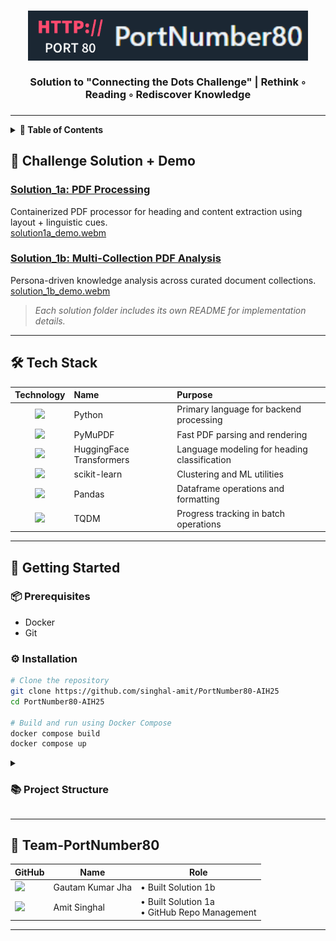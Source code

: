 <h3 align="center">
  <img src="./assets/logo2.png" alt="PortNumber80 Logo" height="80"/><br/><br/>Solution to "Connecting the Dots Challenge" | Rethink  ◦  Reading  ◦  Rediscover Knowledge
</h3>
<h3 align="center"></h3>
<hr/>

<details>
<summary><strong>📑 Table of Contents</strong></summary>

- [Challenge Solution + Demo](#-challenge-solution--demo)  
  - [Solution\_1a: PDF Processing](#solution_1a-pdf-processing)  
  - [Solution\_1b: Multi-Collection PDF Analysis](#solution_1b-multi-collection-pdf-analysis)
- [Tech Stack](#️-tech-stack)
- [Getting Started](#-getting-started)
  - [Prerequisites](#-prerequisites)
  - [Installation](#️-installation)
- [PortNumber80 - Team Details](#-team-portnumber80)

</details>

## 🏁 Challenge Solution + Demo

### [Solution\_1a: PDF Processing](./Solution_1a/README.md)

Containerized PDF processor for heading and content extraction using layout + linguistic cues.<br/>
[solution1a_demo.webm]()

### [Solution\_1b: Multi-Collection PDF Analysis](./Solution_1b/README.md)

Persona-driven knowledge analysis across curated document collections.<br/>
[solution_1b_demo.webm]()

> *Each solution folder includes its own README for implementation details.*

---

## 🛠️ Tech Stack

|                                                      Technology                                                      | Name                     | Purpose                                      |
| :------------------------------------------------------------------------------------------------------------------: | :----------------------- | :------------------------------------------- |
|        <img src="https://img.shields.io/badge/Python-3776AB?style=for-the-badge&logo=python&logoColor=white"/>       | Python                   | Primary language for backend processing      |
| <img src="https://img.shields.io/badge/PyMuPDF-FF6F00?style=for-the-badge&logo=adobeacrobatreader&logoColor=white"/> | PyMuPDF                  | Fast PDF parsing and rendering               |
|  <img src="https://img.shields.io/badge/Transformers-FF6F61?style=for-the-badge&logo=huggingface&logoColor=white"/>  | HuggingFace Transformers | Language modeling for heading classification |
| <img src="https://img.shields.io/badge/scikit--learn-F7931E?style=for-the-badge&logo=scikit-learn&logoColor=white"/> | scikit-learn             | Clustering and ML utilities                  |
|        <img src="https://img.shields.io/badge/Pandas-150458?style=for-the-badge&logo=pandas&logoColor=white"/>       | Pandas                   | Dataframe operations and formatting          |
|               <img src="https://img.shields.io/badge/TQDM-4CBB17?style=for-the-badge&logoColor=white"/>              | TQDM                     | Progress tracking in batch operations        |

---

## 🚀 Getting Started

### 📦 Prerequisites

* Docker
* Git

### ⚙️ Installation

```bash
# Clone the repository
git clone https://github.com/singhal-amit/PortNumber80-AIH25
cd PortNumber80-AIH25

# Build and run using Docker Compose
docker compose build
docker compose up
```

<details>
<summary><h3>📚 Project Structure</h3></summary>
<br/>
  
  ```bash
📂 PortNumber80-AIH25/
├── 📄 README.md                              # Documentation
├── 📄 docker-compose.yml                     # Docker orchestration for services
├── 📁 assets/                                # Project assets
│   └── 🖼️ port80.png            
│
├── 📁 Solution_1a/                           # Challenge 1a: PDF Processing Solution
│   ├── 📄 Dockerfile                                   # Container configuration for PDF processing
│   ├── 📄 process_pdfs.py                              # Main PDF processing script
│   ├── 📄 README.md                                    # Solution 1a documentation
│   ├── 📄 requirements.txt                             # Python dependencies
│   │
│   ├── 📁 debug/                                       # Debugging utilities
│   │   ├── 🐛 debug_pdf.py        
│   │   └── 🐛 debug_title.py     
│   │
│   ├── 📁 local_model/                                 # Local ML model
│   │   └── 📁 models--prajjwal1--bert-tiny/  
│   │
│   ├── 📁 pdf_outliner/                                # Core PDF processing module
│   │   └── 📄 extractor.py                                       # PDF content extraction logic
│   │
│   ├── 📁 sample_dataset/                              # Test dataset for validation
│   │   ├── 📁 expected_outputs/                                  # Expected JSON outputs
│   │   ├── 📁 outputs/                                           # Generated JSON outputs
│   │   ├── 📁 pdfs/                                              # Sample PDF input files
│   │   └── 📁 schema/                                            # Output format specifications
│   │       └── 📄 output_schema.json
│   │
│   └── 📁 tests/                                       # Unit tests and validation
│       └── 📄 test_solution.py                                   # Test suite for Solution 1a
│
└── 📁 Solution_1b/                           # Challenge 1b: Multi-Collection PDF Analysis
    ├── 📄 Dockerfile                                   # Container configuration
    ├── 📄 README.md                                    # Solution 1b documentation
    ├── 📄 requirements.txt                             # Python dependencies
    │
    ├── 📁 Collection_1/                                # Travel Planning Collection
    │   ├── 📄 challenge1b_input.json                                 # Input configuration
    │   ├── 📄 challenge1b_output.json                                # Analysis results
    │   └── 📁 PDFs/                                                  # South of France travel guides
    │
    ├── 📁 Collection_2/                                # Adobe Acrobat Learning Collection
    │   ├── 📄 challenge1b_input.json                                 # Input configuration
    │   ├── 📄 challenge1b_output.json                                # Analysis results
    │   └── 📁 PDFs/                                                  # Acrobat tutorial documents
    │
    ├── 📁 Collection_3/                                # Recipe Collection
    │   ├── 📄 challenge1b_input.json                                 # Input configuration
    │   ├── 📄 challenge1b_output.json                                # Analysis results
    │   └── 📁 PDFs/                                                  # Cooking and recipe guides
    │
    └── 📁 src/                                         # Source code for Solution 1b
        ├── 📄 app.py                                                 # Main application logic
        ├── 📄 utils.py                                               # Utility functions
        ├── 📁 local_model/                                           # Local ML models
        └── 📁 output/                                                # Generated JSON outputs
```

</details>
</h2>

---

## 👥 Team-PortNumber80

| GitHub                                                                                                                              | Name             | Role                                              |
| ----------------------------------------------------------------------------------------------------------------------------------- | ---------------- | ------------------------------------------------- |
| <a href="https://github.com/gkjha2772"><img src="https://avatars.githubusercontent.com/u/151064648?v=4&s=100" width="50"/></a>      | Gautam Kumar Jha | • Built Solution 1b                               |
| <a href="https://github.com/amit712singhal"><img src="https://avatars.githubusercontent.com/u/123376849?v=4&s=100" width="50"/></a> | Amit Singhal     | • Built Solution 1a <br> • GitHub Repo Management |

---
